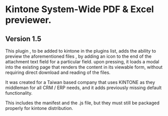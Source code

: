 # Kintone System-Wide PDF & Excel previewer. 

##  Version 1.5 

This plugin , to be added to kintone in the plugins list, adds the ability to preview the aforementioned files , by adding an icon to the end of the attachment text field for a particular field. upon pressing, it loads a modal into the existing page that renders the content in its viewable form, without requiring direct download and reading of the files. 

It was created for a Taiwan based company that uses KINTONE as they middleman for all CRM / ERP  needs, and it adds previously missing default functionality. 

This includes the manifest and the .js file, but they must still be packaged properly for kintone distribution. 
